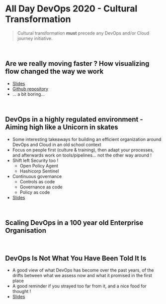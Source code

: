 # All Day DevOps 2020 - Cultural Transformation

> Cultural transformation **must** precede any DevOps and/or Cloud journey initiative.

&nbsp;

## Are we really moving faster ? How visualizing flow changed the way we work

* [Slides](assets/ADDO_2020_Cultural_Transformation_Roman_Pickl%20.pdf)
* [Github repository](https://github.com/rompic/Smashing-Flowboard)
* ... a bit boring...

&nbsp;

## DevOps in a highly regulated environment - Aiming high like a Unicorn in skates

* Some interesting takeaways for building an efficient organization around DevOps and Cloud in an old school context
* Focus on people first (culture & training), then adapt your processes, and afterwards work on tools/pipelines... not the other way around !
* Shift left Security too !
  * Open Policy Agent
  * Hashicorp Sentinel
* Continuous governance
  * Controls as code
  * Governance as code
  * Policy as code
* [Slides](assets/DevOps-in-a-Highly-Regulated-Environment-ADDO.pdf)

&nbsp;

## Scaling DevOps in a 100 year old Enterprise Organisation

&nbsp;

## DevOps Is Not What You Have Been Told It Is

* A good view of what DevOps has become over the past years, of the drifts between what we assess now and what it promised in the first place
* A good reminder if you strayed too far from it, and a nice food for thought !
* [Slides](assets/DevOps-Is-Not-What-You-Have-Been-Told-It-Is.pdf)
